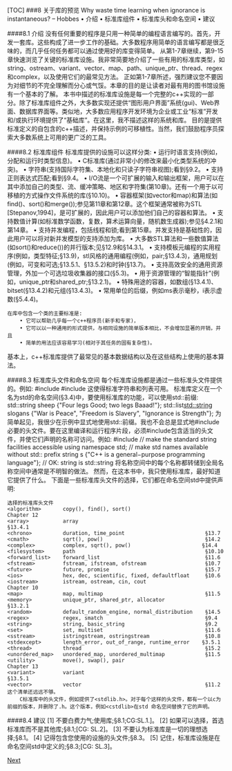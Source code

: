 [TOC]
###8 关于库的预览
	Why waste time learning when ignorance is instantaneous?	– Hobbes
    • 介绍
    • 标准库组件
    • 标准库头和命名空间
    • 建议

####8.1 介绍
	没有任何重要的程序是只用一种简单的编程语言编写的。首先，开发一套库。这些构成了进一步工作的基础。大多数程序用简单的语言编写都是很乏味的，而几乎任何任务都可以通过使用好的库变得简单。
		从第1-7章继续，第9-15章快速浏览了关键的标准库设施。我非常简要地介绍了一些有用的标准库类型，如string、ostream、variant、vector、map、path、unique_ptr、thread、regex和complex，以及使用它们的最常见方法。
		正如第1-7章所述，强烈建议您不要因为对细节的不完全理解而分心或气馁。本章的目的是让读者对最有用的图书馆设施有一个基本的了解。
		本书中描述的标准库设施是每一个完整的c++实现的一部分。除了标准库组件之外，大多数实现还提供“图形用户界面”系统(gui)、Web界面、数据库界面等。类似地，大多数应用程序开发环境为企业或工业“标准”开发和/或执行环境提供了“基础库”。在这里，我不描述这样的系统和库。
		目的是提供标准定义的自包含的c++描述，并保持示例的可移植性。当然，我们鼓励程序员探索大多数系统上可用的更广泛的工具。

####8.2 标准库组件
	标准库提供的设施可以这样分类:
        • 运行时语言支持(例如，分配和运行时类型信息)。
        • C标准库(通过非常小的修改来最小化类型系统的冲突)。
        • 字符串(支持国际字符集、本地化和只读子字符串视图);看到§9.2。
        • 支持正则表达式匹配;看到§9.4。
        • I/O流是一个可扩展的输入和输出框架，用户可以在其中添加自己的类型、流、缓冲策略、地区和字符集(第10章)。还有一个用于以可移植的方式操作文件系统的库(§10.10)。
        • 容器框架(如vector和map)和算法(如find()、sort()和merge());参见第11章和第12章。这个框架通常被称为STL [Stepanov,1994]，是可扩展的，因此用户可以添加他们自己的容器和算法。
        • 支持数值计算(如标准数学函数，复数，算术运算向量，随机数生成器);参见§4.2.1和第14章。
        • 支持并发编程，包括线程和锁;看到第15章。并发支持是基础性的，因此用户可以将对新并发模型的支持添加为库。
        • 大多数STL算法和一些数值算法(如sort()和reduce())的并行版本;见§12.9和§14.3.1。
        • 支持模板元编程的实用程序(例如，类型特征;§13.9)，stl风格的通用编程(例如，pair;§13.4.3)，通用规划(例如，可变和可选;§13.5.1、§13.5.2)和时钟(§13.7)。
        • 支持高效安全的通用资源管理，外加一个可选垃圾收集器的接口(§5.3)。
        • 用于资源管理的“智能指针”(例如，unique_ptr和shared_ptr;§13.2.1)。
        • 特殊用途的容器，如数组(§13.4.1)、bitset(§13.4.2)和元组(§13.4.3)。
        • 常用单位的后缀，例如ms表示毫秒，i表示虚数(§5.4.4)。

	在库中包含一个类的主要标准是:
        • 它可以帮助几乎每一个c++程序员(新手和专家)，
        • 它可以以一种通用的形式提供，与相同设施的简单版本相比，不会增加显著的开销，并且
        • 简单的用法应该容易学习(相对于其任务的固有复杂性)。

基本上，c++标准库提供了最常见的基本数据结构以及在这些结构上使用的基本算法。

####8.3 标准库头文件和命名空间
	每个标准库设施都是通过一些标准头文件提供的。例如:
        #include<string>
        #include<list>
	这使得标准字符串和列表可用。
		标准库定义在一个名为std的命名空间(§3.4)中，要使用标准库的功能，可以使用std::前缀:
        std::string sheep {"Four legs Good; two legs Baaad!"};
        std::list<std::string> slogans {"War is Peace", "Freedom is Slavery", "Ignorance is Strength"};
	为简单起见，我很少在示例中显式地使用std::前缀。我也不会总是显式地#include必要的头文件。要在这里编译和运行程序片段，必须#include包含适当的头文件，并使它们声明的名称可访问。例如:
        #include<string> // make the standard string facilities accessible
        using namespace std; // make std names available without std:: prefix
		string s {"C++ is a general−purpose programming language"}; // OK: string is std::string
	将名称空间中的每个名称都转储到全局名称空间中通常是不明智的做法。
	然而，在这本书中，我只使用标准库，最好知道它提供了什么。
		下面是一些标准库头文件的选择，它们都在命名空间std中提供声明:

    选择的标准库头文件
    <algorithm>       copy(), find(), sort()                        Chapter 12
    <array>           array                                         §13.4.1
    <chrono>          duration, time_point                          §13.7
    <cmath>           sqrt(), pow()                                 §14.2
    <complex>         complex, sqrt(), pow()                       §14.4
    <filesystem>      path                                          §10.10
    <forward_list>    forward_list                                  §11.6
    <fstream>         fstream, ifstream, ofstream                   §10.7
    <future>          future, promise                               §15.7
    <ios>             hex, dec, scientific, fixed, defaultfloat     §10.6
    <iostream>        istream, ostream, cin, cout                   Chapter 10
    <map>             map, multimap                                 §11.5
    <memory>          unique_ptr, shared_ptr, allocator             §13.2.1
    <random>          default_random_engine, normal_distribution    §14.5
    <regex>           regex, smatch                                 §9.4
    <string>          string, basic_string                          §9.2
    <set>             set, multiset                                 §11.6
    <sstream>         istringstream, ostringstream                  §10.8
	<stdexcept>       length_error, out_of_range, runtime_error    §3.5.1
	<thread>          thread                                        §15.2
	<unordered_map>   unordered_map, unordered_multimap             §11.5
	<utility>         move(), swap(), pair                          Chapter 13
	<variant>         variant                                       §13.5.1
	<vector>          vector                                        §11.2
	这个清单还远远不够。
		C标准库中的头文件，例如提供了<stdlib.h>。对于每个这样的头文件，都有一个以c为前缀的版本，并删除了.h。这个版本，例如<cstdlib>在std 命名空间替换了它的声明。

####8.4 建议
	[1] 不要白费力气;使用库;§8.1;CG:SL.1.]。
	[2] 如果可以选择，首选标准库而不是其他库;§8.1;[CG: SL.2]。
	[3] 不要认为标准库是一切的理想选择;§8.1。
	[4] 记得包含您使用的设施的头文件;§8.3。
	[5] 记住，标准库设施是在命名空间std中定义的;§8.3;[CG: SL.3]。

[Next](./9.md)